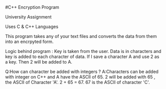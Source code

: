 #C++ Encryption Program 

University Assignment

Uses C & C++ Languages

This program takes any of your text files and converts the data from them into an encrpyted form.

Logic behind program : Key is taken from the user.
Data is in characters and key is added to each character of data.
If I save a character A and use 2 as a key. Then 2 will be added to A.

Q:How can character be added with integers ? 
A:Characters can be added with integer on C++ and A have the ASCII of 65. 
2 will be added with 65 , the ASCII of Character 'A'. 
2 + 65 = 67. 
67 is the ASCII of character 'C'.
